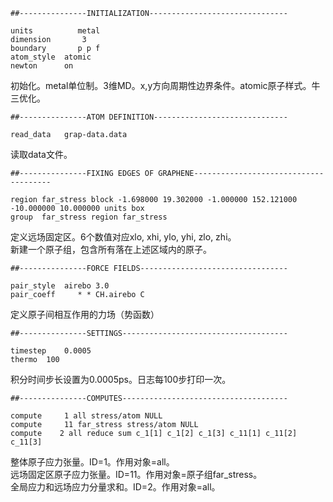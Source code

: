 ```
##---------------INITIALIZATION-------------------------------

units          metal
dimension 	    3 
boundary       p p f
atom_style 	atomic
newton 		on 
```
初始化。metal单位制。3维MD。x,y方向周期性边界条件。atomic原子样式。牛三优化。
```
##---------------ATOM DEFINITION------------------------------

read_data 	grap-data.data  
```
读取data文件。
```
##---------------FIXING EDGES OF GRAPHENE--------------------------------------

region far_stress block -1.698000 19.302000 -1.000000 152.121000 -10.000000 10.000000 units box 
group  far_stress region far_stress
```
定义远场固定区。6个数值对应xlo, xhi, ylo, yhi, zlo, zhi。  
新建一个原子组，包含所有落在上述区域内的原子。
```
##---------------FORCE FIELDS---------------------------------

pair_style 	airebo 3.0
pair_coeff     * * CH.airebo C
```
定义原子间相互作用的力场（势函数）
```
##---------------SETTINGS-------------------------------------

timestep 	0.0005
thermo 	100
```
积分时间步长设置为0.0005ps。日志每100步打印一次。
```
##---------------COMPUTES-------------------------------------

compute 	1 all stress/atom NULL
compute 	11 far_stress stress/atom NULL
compute    2 all reduce sum c_1[1] c_1[2] c_1[3] c_11[1] c_11[2] c_11[3] 
```
整体原子应力张量。ID=1。作用对象=all。  
远场固定区原子应力张量。ID=11。作用对象=原子组far_stress。  
全局应力和远场应力分量求和。ID=2。作用对象=all。
